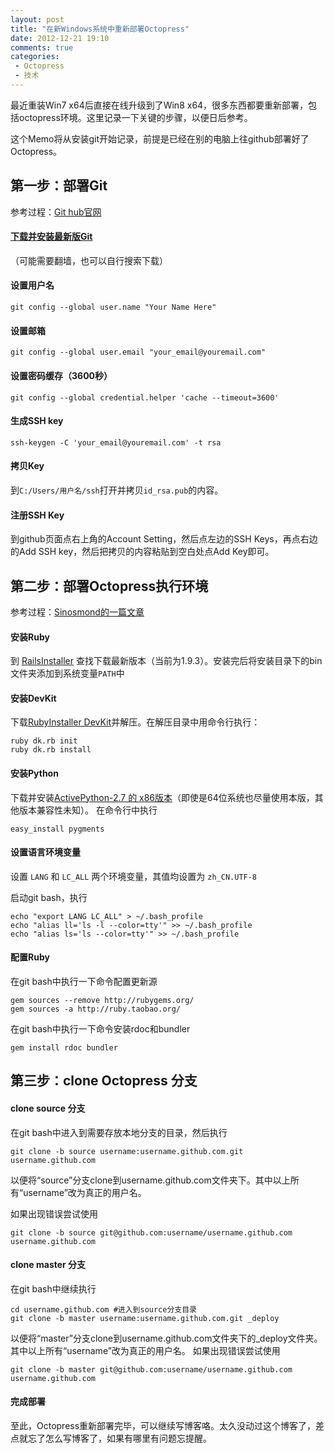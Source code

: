 ```yaml
---
layout: post
title: "在新Windows系统中重新部署Octopress"
date: 2012-12-21 19:10
comments: true
categories:  
 - Octopress
 - 技术
---
```


最近重装Win7 x64后直接在线升级到了Win8 x64，很多东西都要重新部署，包括octopress环境。这里记录一下关键的步骤，以便日后参考。

这个Memo将从安装git开始记录，前提是已经在别的电脑上往github部署好了Octopress。

<!--more-->

<h2>第一步：部署Git</h2>

参考过程：<a href="https://help.github.com/articles/set-up-git">Git hub官网</a>

<h4><a href="http://git-scm.com/downloads">下载并安装最新版Git</a></h4>

（可能需要翻墙，也可以自行搜索下载）

<h4>设置用户名</h4>

```
git config --global user.name "Your Name Here"
```

<h4>设置邮箱</h4>

```
git config --global user.email "your_email@youremail.com"
```

<h4>设置密码缓存（3600秒）</h4>

```
git config --global credential.helper 'cache --timeout=3600'
```

<h4>生成SSH key</h4>

```
ssh-keygen -C 'your_email@youremail.com' -t rsa
```

<h4>拷贝Key</h4>

到<code>C:/Users/用户名/ssh</code>打开并拷贝<code>id_rsa.pub</code>的内容。

<h4>注册SSH Key</h4>

到github页面点右上角的Account Setting，然后点左边的SSH Keys，再点右边的Add SSH key，然后把拷贝的内容粘贴到空白处点Add Key即可。

<h2>第二步：部署Octopress执行环境</h2>

参考过程：<a href="http://sinosmond.github.com/blog/2012/03/12/install-and-deploy-octopress-to-github-on-windows7-from-scratch/">Sinosmond的一篇文章</a>

<h4>安装Ruby</h4>

到 <a href="http://rubyforge.org/frs/?group_id=167">RailsInstaller</a> 查找下载最新版本（当前为1.9.3）。安装完后将安装目录下的bin文件夹添加到系统变量<code>PATH</code>中

<h4>安装DevKit</h4>

下载<a href="https://github.com/downloads/oneclick/rubyinstaller/DevKit-tdm-32-4.5.2-20111229-1559-sfx.exe">RubyInstaller DevKit</a>并解压。在解压目录中用命令行执行：
```
ruby dk.rb init
ruby dk.rb install
```

<h4>安装Python</h4>

下载并安装<a href="http://www.activestate.com/activepython/downloads">ActivePython-2.7 的 x86版本</a>（即使是64位系统也尽量使用本版，其他版本兼容性未知）。
在命令行中执行
```
easy_install pygments
```

<h4>设置语言环境变量</h4>

设置 <code>LANG</code> 和 <code>LC_ALL</code> 两个环境变量，其值均设置为 <code>zh_CN.UTF-8</code>

启动git bash，执行
```
echo "export LANG LC_ALL" > ~/.bash_profile
echo "alias ll='ls -l --color=tty'" >> ~/.bash_profile
echo "alias ls='ls --color=tty'" >> ~/.bash_profile
```

<h4>配置Ruby</h4>

在git bash中执行一下命令配置更新源
```
gem sources --remove http://rubygems.org/
gem sources -a http://ruby.taobao.org/
```

在git bash中执行一下命令安装rdoc和bundler
```
gem install rdoc bundler
```

<h2>第三步：clone Octopress 分支</h2>

<h4>clone source 分支</h4>

在git bash中进入到需要存放本地分支的目录，然后执行
```
git clone -b source username:username.github.com.git username.github.com
```
以便将“source”分支clone到username.github.com文件夹下。其中以上所有“username”改为真正的用户名。

如果出现错误尝试使用
```
git clone -b source git@github.com:username/username.github.com username.github.com
```

<h4>clone master 分支</h4>

在git bash中继续执行
```
cd username.github.com #进入到source分支目录
git clone -b master username:username.github.com.git _deploy
```
以便将“master”分支clone到username.github.com文件夹下的_deploy文件夹。其中以上所有“username”改为真正的用户名。
如果出现错误尝试使用
```
git clone -b master git@github.com:username/username.github.com username.github.com
```

<h4>完成部署</h4>

至此，Octopress重新部署完毕，可以继续写博客咯。太久没动过这个博客了，差点就忘了怎么写博客了，如果有哪里有问题忘提醒。
